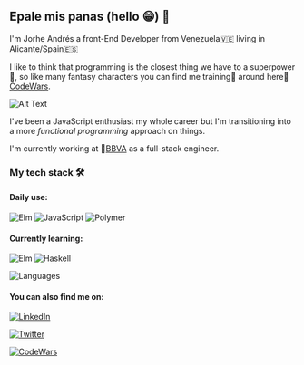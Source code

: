 ## Epale mis panas (hello 😁) 🤟

I'm Jorhe Andrés a front-End Developer from Venezuela🇻🇪 living in Alicante/Spain🇪🇸

I like to think that programming is the closest thing we have to a superpower🚀, so like many fantasy characters you can find me training💪 around here🥷[CodeWars](https://www.codewars.com/users/JorgeJxz).

![Alt Text](https://media.giphy.com/media/Pb2sqf9IYNeUAeX3VS/giphy.gif)

I've been a JavaScript enthusiast my whole career but I'm transitioning into a more *functional programming* approach on things.

I'm currently working at 📱[BBVA](https://www.bbva.es/personas.html) as a full-stack engineer.


### My tech stack 🛠
#### Daily use:
![Elm](https://img.shields.io/badge/ELM-60B5CC?style=for-the-badge&logo=elm&logoColor=white)
![JavaScript](https://img.shields.io/badge/JAVASCRIPT-F0DB4F?style=for-the-badge&logo=javascript&logoColor=black)
![Polymer](https://img.shields.io/badge/polymerproject-2F74C0?style=for-the-badge&logo=typescript&logoColor=white)

#### Currently learning:
![Elm](https://img.shields.io/badge/ELM-60B5CC?style=for-the-badge&logo=elm&logoColor=white)
![Haskell](https://img.shields.io/badge/HASKELL-5D4F85?style=for-the-badge&logo=haskell&logoColor=white)

![Languages](https://github-readme-stats.vercel.app/api/top-langs?username=puruwin&layout=compact&theme=synthwave)

#### You can also find me on:
[![LinkedIn](https://img.shields.io/badge/LINKEDIN-0077B5?style=for-the-badge&logo=linkedin&logoColor=white)](https://www.linkedin.com/in/jorhegf?originalSubdomain=es)

[![Twitter](https://img.shields.io/badge/TWITTER-3d85c6?style=for-the-badge&logo=twitter&logoColor=white)](https://twitter.com/Jorgejxz)

[![CodeWars](https://www.codewars.com/users/JorgeJxz/badges/small)](https://www.codewars.com/users/JorgeJxz)



<!--
  TO-DO: Resume landing page
-->
